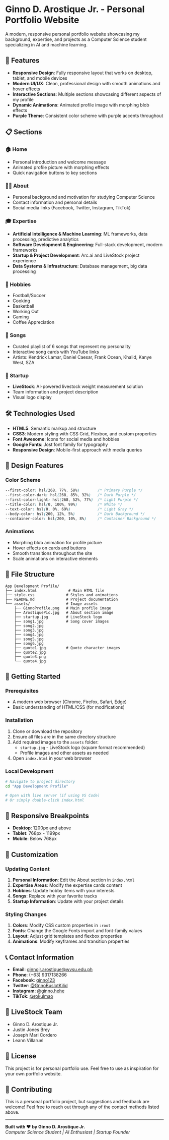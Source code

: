 # Ginno D. Arostique Jr. - Personal Portfolio Website

A modern, responsive personal portfolio website showcasing my background, expertise, and projects as a Computer Science student specializing in AI and machine learning.

## 🌟 Features

- **Responsive Design**: Fully responsive layout that works on desktop, tablet, and mobile devices
- **Modern UI/UX**: Clean, professional design with smooth animations and hover effects
- **Interactive Sections**: Multiple sections showcasing different aspects of my profile
- **Dynamic Animations**: Animated profile image with morphing blob effects
- **Purple Theme**: Consistent color scheme with purple accents throughout

## 📋 Sections

### 🏠 Home
- Personal introduction and welcome message
- Animated profile picture with morphing effects
- Quick navigation buttons to key sections

### 👨‍💻 About
- Personal background and motivation for studying Computer Science
- Contact information and personal details
- Social media links (Facebook, Twitter, Instagram, TikTok)

### 🎓 Expertise
- **Artificial Intelligence & Machine Learning**: ML frameworks, data processing, predictive analytics
- **Software Development & Engineering**: Full-stack development, modern frameworks
- **Startup & Project Development**: Arc.ai and LiveStock project experience
- **Data Systems & Infrastructure**: Database management, big data processing

### 🎯 Hobbies
- Football/Soccer
- Cooking
- Basketball
- Working Out
- Gaming
- Coffee Appreciation

### 🎵 Songs
- Curated playlist of 6 songs that represent my personality
- Interactive song cards with YouTube links
- Artists: Kendrick Lamar, Daniel Caesar, Frank Ocean, Khalid, Kanye West, SZA

### 🚀 Startup
- **LiveStock**: AI-powered livestock weight measurement solution
- Team information and project description
- Visual logo display

## 🛠️ Technologies Used

- **HTML5**: Semantic markup and structure
- **CSS3**: Modern styling with CSS Grid, Flexbox, and custom properties
- **Font Awesome**: Icons for social media and hobbies
- **Google Fonts**: Jost font family for typography
- **Responsive Design**: Mobile-first approach with media queries

## 🎨 Design Features

### Color Scheme
```css
--first-color: hsl(268, 77%, 58%)        /* Primary Purple */
--first-color-dark: hsl(268, 85%, 32%)   /* Dark Purple */
--first-color-light: hsl(268, 52%, 77%)  /* Light Purple */
--title-color: hsl(0, 100%, 99%)         /* White */
--text-color: hsl(0, 0%, 69%)            /* Light Gray */
--body-color: hsl(200, 12%, 5%)          /* Dark Background */
--container-color: hsl(200, 10%, 8%)     /* Container Background */
```

### Animations
- Morphing blob animation for profile picture
- Hover effects on cards and buttons
- Smooth transitions throughout the site
- Scale animations on interactive elements

## 📁 File Structure

```
App Development Profile/
├── index.html              # Main HTML file
├── style.css              # Styles and animations
├── README.md              # Project documentation
└── assets/                # Image assets
    ├── GinnoProfile.png   # Main profile image
    ├── ArostiquePic.jpg   # About section image
    ├── startup.jpg        # LiveStock logo
    ├── song1.jpg          # Song cover images
    ├── song2.jpg
    ├── song3.jpg
    ├── song4.jpg
    ├── song5.jpg
    ├── song6.jpg
    ├── quote1.jpg         # Quote character images
    ├── quote2.jpg
    ├── quote3.png
    └── quote4.jpg
```

## 🚀 Getting Started

### Prerequisites
- A modern web browser (Chrome, Firefox, Safari, Edge)
- Basic understanding of HTML/CSS (for modifications)

### Installation
1. Clone or download the repository
2. Ensure all files are in the same directory structure
3. Add required images to the `assets` folder:
   - `startup.jpg` - LiveStock logo (square format recommended)
   - Profile images and other assets as needed
4. Open `index.html` in your web browser

### Local Development
```bash
# Navigate to project directory
cd "App Development Profile"

# Open with live server (if using VS Code)
# Or simply double-click index.html
```

## 📱 Responsive Breakpoints

- **Desktop**: 1200px and above
- **Tablet**: 768px - 1199px
- **Mobile**: Below 768px

## 🔧 Customization

### Updating Content
1. **Personal Information**: Edit the About section in `index.html`
2. **Expertise Areas**: Modify the expertise cards content
3. **Hobbies**: Update hobby items with your interests
4. **Songs**: Replace with your favorite tracks
5. **Startup Information**: Update with your project details

### Styling Changes
1. **Colors**: Modify CSS custom properties in `:root`
2. **Fonts**: Change the Google Fonts import and font-family values
3. **Layout**: Adjust grid templates and flexbox properties
4. **Animations**: Modify keyframes and transition properties

## 📞 Contact Information

- **Email**: ginnojr.arostique@wvsu.edu.ph
- **Phone**: (+63) 9317138266
- **Facebook**: [ginno123](https://www.facebook.com/ginno123)
- **Twitter**: [@GnnoBuslotKilid](https://twitter.com/GnnoBuslotKilid)
- **Instagram**: [@ginno.hehe](https://www.instagram.com/ginno.hehe/)
- **TikTok**: [@rokulmao](https://www.tiktok.com/@rokulmao)

## 👥 LiveStock Team

- Ginno D. Arostique Jr.
- Justin Jones Brey
- Joseph Mari Cordero
- Leann Villaruel

## 📜 License

This project is for personal portfolio use. Feel free to use as inspiration for your own portfolio website.

## 🤝 Contributing

This is a personal portfolio project, but suggestions and feedback are welcome! Feel free to reach out through any of the contact methods listed above.

---

**Built with ❤️ by Ginno D. Arostique Jr.**  
*Computer Science Student | AI Enthusiast | Startup Founder*